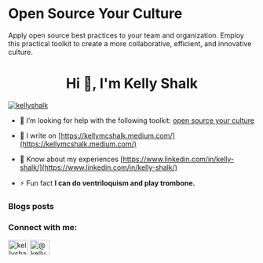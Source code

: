 # Open Source Your Culture
Apply open source best practices to your team and organization. Employ this practical toolkit to create a more collaborative, efficient, and innovative culture. 

<h1 align="center">Hi 👋, I'm Kelly Shalk</h1>
<p align="left"> <a href="https://twitter.com/kellyshalk" target="blank"><img src="https://img.shields.io/twitter/follow/kellyshalk?logo=twitter&style=for-the-badge" alt="kellyshalk" /></a> </p>

- 🤝 I’m looking for help with the following toolkit: [open source your culture](https://github.com/KellyShalk/opensourceyourculture/blob/main/Open%20Source%20Your%20Culture.md)

- 📝 I write on [https://kellymcshalk.medium.com/](https://kellymcshalk.medium.com/)

- 📄 Know about my experiences [https://www.linkedin.com/in/kelly-shalk/](https://www.linkedin.com/in/kelly-shalk/)

- ⚡ Fun fact **I can do ventriloquism and play trombone.**

### Blogs posts
<!-- BLOG-POST-LIST:START -->
<!-- BLOG-POST-LIST:END -->

<h3 align="left">Connect with me:</h3>
<p align="left">
<a href="https://twitter.com/kellyshalk" target="blank"><img align="center" src="https://raw.githubusercontent.com/rahuldkjain/github-profile-readme-generator/master/src/images/icons/Social/twitter.svg" alt="kellyshalk" height="30" width="40" /></a>
<a href="https://medium.com/@kellymcshalk" target="blank"><img align="center" src="https://raw.githubusercontent.com/rahuldkjain/github-profile-readme-generator/master/src/images/icons/Social/medium.svg" alt="@kellymcshalk" height="30" width="40" /></a>
</p>



